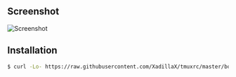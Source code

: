 ## Screenshot

![Screenshot](http://ww4.sinaimg.cn/large/a15b4afegw1faremj69uaj21400p0gnn)

## Installation

``` bash
$ curl -Lo- https://raw.githubusercontent.com/XadillaX/tmuxrc/master/bootstrap.sh | bash
```

